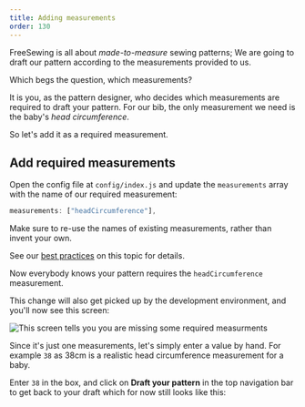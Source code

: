 ```yaml
---
title: Adding measurements
order: 130
---
```


FreeSewing is all about *made-to-measure* sewing patterns; We are going to draft our pattern according to the measurements provided to us.

Which begs the question, which measurements?

It is you, as the pattern designer, who decides which measurements are required to draft your pattern. For our bib, the only measurement we need is the baby's *head circumference*.

So let's add it as a required measurement.

## Add required measurements

Open the config file at `config/index.js` and update the `measurements` array with the name of our required measurement:

```js
measurements: ["headCircumference"],
```

<Tip>

Make sure to re-use the names of existing measurements, rather than invent your own.

See our [best practices](/do/names#re-use-measurements) on this topic for details.

</Tip>

Now everybody knows your pattern requires the `headCircumference` measurement.

This change will also get picked up by the development environment, and you'll now see this screen:

![This screen tells you you are missing some required measurments](./required-measurements.png)

Since it's just one measurements, let's simply enter a value by hand. For example `38` as 38cm is a realistic head circumference measurement for a baby.

Enter `38` in the box, and click on **Draft your pattern** in the top navigation bar to get back to your draft which for now still looks like this:

<example pattern="tutorial" part="step1" caption="Nothing has changed, yet" />